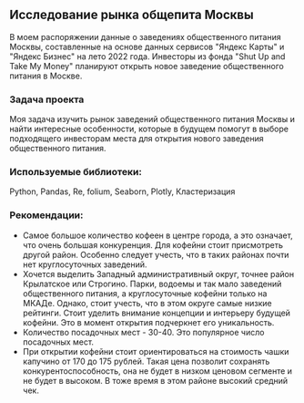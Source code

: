 ## Исследование рынка общепита Москвы

В моем распоряжении данные о заведениях общественного питания Москвы, составленные на основе данных сервисов "Яндекс Карты" и "Яндекс Бизнес" на лето 2022 года. Инвесторы из фонда "Shut Up and Take My Money" планируют открыть новое заведение общественного питания в Москве.

### Задача проекта

Моя задача изучить рынок заведений общественного питания Москвы и найти интересные особенности, которые в будущем помогут в выборе подходящего инвесторам места для открытия нового заведения общественного питания.

### Используемые библиотеки:

Python, Pandas, Re, folium, Seaborn, Plotly, Кластеризация

### Рекомендации:

- Самое большое количество кофеен в центре города, а это означает, что очень большая конкуренция. Для кофейни стоит присмотреть другой район. Особенно следует учесть, что в таких районах почти нет круглосуточных заведений.
- Хочется выделить Западный административный округ, точнее район Крылатское или Строгино. Парки, водоемы и так мало заведений общественного питания, а круглосуточные кофейни только на МКАДе. Однако, стоит учесть, что в этом округе самые низкие рейтинги. Стоит уделить внимание концепции и интерьеру будущей кофейни. Это в момент открытия подчеркнет его уникальность.
- Количество посадочных мест - 30-40. Это популярное число посадочных мест.
- При открытии кофейни стоит ориентироваться на стоимость чашки капучино от 170 до 175 рублей. Такая цена позволит сохранять конкурентоспособность, она не будет в низком ценовом сегменте и не будет в высоком. В тоже время в этом районе высокий средний чек.
